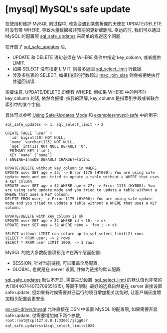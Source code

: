 # [mysql] MySQL's safe update

在使用和维护 MySQL 的过程中, 难免会遇到某些折翼的天使在 UPDATE/DELETE 时没有带 WHERE,
导致大量数据被非预期的更新或删除.
幸运的时, 我们可以通过 MySQL 的配置项 [sql_safe_updates](https://dev.mysql.com/doc/refman/5.7/en/server-system-variables.html#sysvar_sql_safe_updates)
来简单的规避这个问题.

在开启了 [sql_safe_updates]() 后,

- UPDATE 和 DELETE 语句必须在 WHERE 条件中指定 key_column, 或者提供 LIMIT.
- 如果 SELECT 没有指定 LIMIT, 则最多返回 [sql_select_limit](https://dev.mysql.com/doc/refman/5.7/en/server-system-variables.html#sysvar_sql_select_limit) 行数据.
- 涉及多张表的 SELECT, 如果扫描的行数超过 [max_join_size](https://dev.mysql.com/doc/refman/5.7/en/server-system-variables.html#sysvar_max_join_size) 则会被拒绝执行并返回错误.

需要注意, UPDATE/DELETE 即使有 WHERE, 但如果 WHERE 中的列不时 key_column 的话, 依然会报错.
按我的理解, key_column 是指索引字段或者联合索引中的某个字段.

具体可以参考 [Using Safe-Updates Mode](https://dev.mysql.com/doc/refman/5.7/en/mysql-tips.html#safe-updates) 和 [examples/mysql-safe](./examples/mysql-safe) 中的例子:
```
sql_safe_updates -> 1, sql_select_limit -> 2

CREATE TABLE `user` (
  `id` bigint(20) NOT NULL,
  `name` varchar(125) NOT NULL,
  `age` int(11) NOT NULL DEFAULT '0',
  PRIMARY KEY (`id`),
  KEY `name` (`name`)
) ENGINE=InnoDB DEFAULT CHARSET=latin1

UPDATE/DELETE without key_column in WHERE
UPDATE user SET age = 32; -> Error 1175 (HY000): You are using safe update mode and you tried to update a table without a WHERE that uses a KEY column.
UPDATE user SET age = 32 WHERE age = 27; -> Error 1175 (HY000): You are using safe update mode and you tried to update a table without a WHERE that uses a KEY column.
DELETE FROM user; -> Error 1175 (HY000): You are using safe update mode and you tried to update a table without a WHERE that uses a KEY column.

UPDATE/DELETE with key_column is ok
UPDATE user SET age = 32 WHERE id < 10; -> ok
UPDATE user SET age = 32 WHERE name = 'foo'; -> ok

SELECT without LIMIT can return up to sql_select_limit(2) rows
SELECT * FROM user; -> 2 rows
SELECT * FROM user LIMIT 1000; -> 3 rows
```


MySQL 的绝大多数配置项都允许在两个层面配置:
- SESSION, 针对当前链接, 可以覆盖全局配置.
- GLOBAL, 也就是在 server 设置, 并做为链接的默认配置.

[sql_safe_updates]() 默认不开启, 需要主动设置.
[sql_select_limti]() 的默认值也非常的大(18446744073709551615), 等同不限制.
最好的选择自然是在 server 直接设置 safe update,
但如果有时候需要对已运行的项目增加相关功能时, 让客户端灰度增加相关配置会更安全.

[go-sql-driver/mysql](https://github.com/go-sql-driver/mysql) 允许直接在 DSN 中设置 MySQL 的配置项,
如果需要开启 safe update, 仅需要增加如下两个参数, `root:root@tcp(127.0.0.1:3306)/j2gg0s?sql_safe_updates=1&sql_select_limit=1024`.
